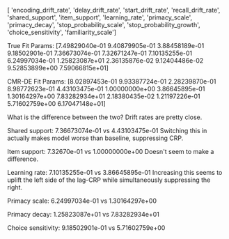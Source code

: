  [
    'encoding_drift_rate',
    'delay_drift_rate',
    'start_drift_rate',
    'recall_drift_rate',
    'shared_support',
    'item_support',
    'learning_rate',
    'primacy_scale',
    'primacy_decay',
    'stop_probability_scale',
    'stop_probability_growth',
    'choice_sensitivity',
    'familiarity_scale']

True Fit Params:
[7.49829040e-01 9.40879905e-01 3.88458189e-01 9.18502901e-01
 7.36673074e-01 7.32671247e-01 7.10135255e-01 6.24997034e-01
 1.25823087e+01 2.36135876e-02 9.12404486e-02 9.52853899e+00
 7.59066815e+01]

CMR-DE Fit Params:
[8.02897453e-01 9.93387724e-01 2.28239870e-01 8.98772623e-01 
 4.43103475e-01 1.00000000e+00 3.86645895e-01 1.30164297e+00 
 7.83282934e+01 2.18380435e-02 1.21197226e-01 5.71602759e+00 
 6.17047148e+01]

 What is the difference between the two?
Drift rates are pretty close.

Shared support:
7.36673074e-01 vs 4.43103475e-01
Switching this in actually makes model worse than baseline, suppressing CRP.

Item support:
7.32670e-01 vs 1.00000000e+00
Doesn't seem to make a difference.

Learning rate:
7.10135255e-01 vs 3.86645895e-01
Increasing this seems to uplift the left side of the lag-CRP while simultaneously suppressing the right.

Primacy scale:
6.24997034e-01 vs 1.30164297e+00

Primacy decay:
1.25823087e+01 vs 7.83282934e+01

Choice sensitivity:
9.18502901e-01 vs 5.71602759e+00